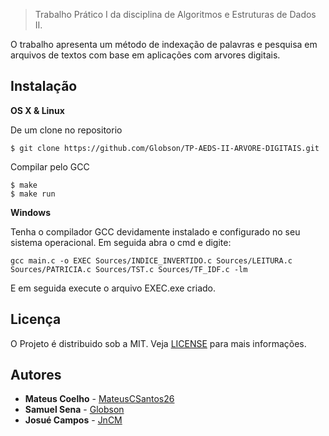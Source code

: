 [](https://i.imgur.com/XDXUh3W.jpg)
>Trabalho Prático I da disciplina de Algoritmos e Estruturas de Dados II.





O trabalho apresenta um método de indexação de palavras e pesquisa em arquivos de textos com base em aplicações com arvores digitais.

## Instalação

**OS X & Linux**

De um clone no repositorio
```
$ git clone https://github.com/Globson/TP-AEDS-II-ARVORE-DIGITAIS.git
```

Compilar pelo GCC
```
$ make
$ make run
```

**Windows**

Tenha o compilador GCC devidamente instalado e configurado no seu sistema operacional. Em seguida abra o cmd e digite:
```
gcc main.c -o EXEC Sources/INDICE_INVERTIDO.c Sources/LEITURA.c Sources/PATRICIA.c Sources/TST.c Sources/TF_IDF.c -lm
```
E em seguida execute o arquivo EXEC.exe criado.

## Licença

O Projeto é distribuido sob a MIT.
Veja [LICENSE](https://github.com/Globson/TP-AEDS-II-ARVORE-DIGITAIS/blob/master/LICENSE) para mais informações.



## Autores


* **Mateus Coelho**  - [MateusCSantos26](https://github.com/MateusCSantos26)
* **Samuel Sena** - [Globson](https://github.com/Globson)
* **Josué Campos** - [JnCM](https://github.com/JnCM)
